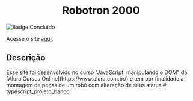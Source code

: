 <h1 align=center>Robotron 2000</h1>

![Badge Concluído](https://img.shields.io/badge/status-conclu%C3%ADdo-green)

Acesse o site <a href="https://robotron-2000-xi-five.vercel.app//" target="_blank">aqui</a>.

<h2> Descrição</h2>
Esse site foi desenvolvido no curso "JavaScript: manipulando o DOM" da [Alura Cursos Online](https://www.alura.com.br/) e tem por finalidade a montagem de peças de um robô com alteração de seus status.# typescript_projeto_banco
